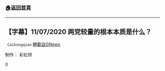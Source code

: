 ###  [:house:返回首頁](https://github.com/ourhimalayas/txt)
---

## 【字幕】11/07/2020 两党较量的根本本质是什么？
` Caihongqiao` [轉載自GNews](https://gnews.org/zh-hans/538268/)

制作： 彩虹桥

0
